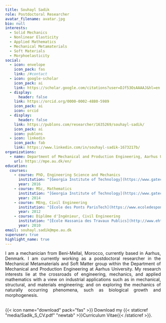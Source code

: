```yaml
---
title: Souhayl Sadik
role: Postdoctoral Researcher
avatar_filename: avatar.jpg
bio: null
interests:
  - Solid Mechanics
  - Nonlinear Elasticity
  - Applied Mathematics
  - Mechanical Metamaterials
  - Soft Materials
  - Morphoelasticity
social:
  - icon: envelope
    icon_pack: fas
    link: /#contact
  - icon: google-scholar
    icon_pack: ai
    link: https://scholar.google.com/citations?user=DJf53OsAAAAJ&hl=en
  - display:
      header: false
    link: https://orcid.org/0000-0002-4880-5989
    icon_pack: ai
    icon: orcid
  - display:
      header: false
    link: https://publons.com/researcher/1635269/souhayl-sadik/
    icon_pack: ai
    icon: publons
  - icon: linkedin
    icon_pack: fab
    link: https://www.linkedin.com/in/souhayl-sadik-1673217b/
organizations:
  - name: Department of Mechanical and Production Engineering, Aarhus University
    url: https://mpe.au.dk/en/
education:
  courses:
    - course: PhD, Engineering Science and Mechanics
      institution: "[Georgia Institute of Technology](https://www.gatech.edu/), Atlanta, GA, USA"
      year: 2016
    - course: MSc, Mathematics
      institution: "[Georgia Institute of Technology](https://www.gatech.edu/), Atlanta, GA, USA"
      year: 2014
    - course: MEng, Civil Engineering
      institution: "[École des Ponts ParisTech](https://www.ecoledesponts.fr/) and [École Centrale Paris](http://www.ecp.fr/), Paris, France"
      year: 2012
    - course: Diplôme d'Ingénieur, Civil Engineering
      institution: "[École Hassania des Travaux Publics](http://www.ehtp.ac.ma/), Casablanca, Morocco"
      year: 2010
email: souhayl.sadik@mpe.au.dk
superuser: true
highlight_name: true
---
```

<div style="text-align: justify">I am a mechanician from Beni-Mellal, Morocco, currently based in Aarhus, Denmark. I am currently working as a postdoctoral researcher in the Mechanical Metamaterials and Soft Matter group within the Department of Mechanical and Production Engineering at Aarhus University. My research interests lie at the crossroads of engineering, mechanics, and applied mathematics with a view on industrial applications such as in mechanical, structural, and materials engineering; and on exploring the mechanics of naturally occurring phenomena, such as biological growth and morphogenesis.</div></br>

{{< icon name="download" pack="fas" >}} Download my {{< staticref "media/Sadik_S_CV.pdf" "newtab" >}}Curriculum Vitae{{< /staticref >}}.